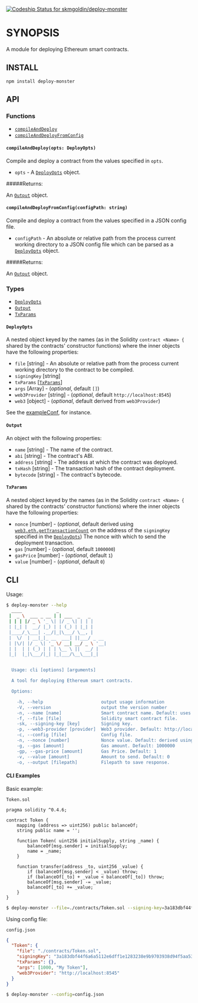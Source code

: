 [ ![Codeship Status for skmgoldin/deploy-monster](https://app.codeship.com/projects/fda3aca0-aaa0-0134-e233-6aed319023da/status?branch=master)](https://app.codeship.com/projects/191974)
# SYNOPSIS

A module for deploying Ethereum smart contracts.

## INSTALL
`npm install deploy-monster`

## API

### Functions

- [`compileAndDeploy`](#compileAndDeploy)
- [`compileAndDeployFromConfig`](#compileAndDeployFromConfig)

#### `compileAndDeploy(opts: DeployOpts)`
Compile and deploy a contract from the values specified in `opts`.

- `opts` - A [`DeployOpts`](#DeployOpts) object.

#####Returns:

An [`Output`](#Output) object.

#### `compileAndDeployFromConfig(configPath: string)`
Compile and deploy a contract from the values specified in a JSON config file.

- `configPath` - An absolute or relative path from the process current working directory to a JSON config file which can be parsed as a [`DeployOpts`](#DeployOpts) object.

#####Returns:

An [`Output`](#Output) object.

### Types

- [`DeployOpts`](#DeployOpts)
- [`Output`](#Output)
- [`TxParams`](#TxParams)

#### `DeployOpts`

A nested object keyed by the names (as in the Solidity `contract <Name> {` shared by the contracts' constructor functions) where the inner objects have the following properties:

- `file` [string] - An absolute or relative path from the process current working directory to the contract to be compiled.
- `signingKey` [string]
- `txParams` [[`TxParams`](#TxParams)]
- `args` [Array] - (*optional*, default `[]`)
- `web3Provider` [string] - (*optional*, default `http://localhost:8545`)
- `web3` [object] - (*optional*, default derived from `web3Provider`)

See the [exampleConf](https://github.com/skmgoldin/deploy-monster/blob/master/exampleConf.json), for instance.

#### `Output`

An object with the following properties:

- `name` [string] - The name of the contract.
- `abi` [string] - The contract's ABI.
- `address` [string] - The address at which the contract was deployed.
- `txHash` [string] - The transaction hash of the contract deployment.
- `bytecode` [string] - The contract's bytecode.

#### `TxParams`

A nested object keyed by the names (as in the Solidity `contract <Name> {` shared by the contracts' constructor functions) where the inner objects have the following properties:

- `nonce` [number] - (*optional*, default derived using [`web3.eth.getTransactionCount`](#https://github.com/ethereum/wiki/wiki/JavaScript-API#web3ethgettransactioncount) on the address of the `signingKey` specified in the [`DeployOpts`](#DeployOpts)) The nonce with which to send the deployment transaction.
- `gas` [number] - (*optional*, default `1000000`)
- `gasPrice` [number] - (*optional*, default `1`)
- `value` [number] - (*optional*, default `0`)

## CLI

Usage:

```bash
$ deploy-monster --help
  ____             _
 |  _ \  ___ _ __ | | ___  _   _
 | | | |/ _ \ '_ \| |/ _ \| | | |
 | |_| |  __/ |_) | | (_) | |_| |
 |____/_\___| .__/|_|\___/ \__, |
 |  \/  | __|_|_ __  ___| ||___/ _ __
 | |\/| |/ _ \| '_ \/ __| __/ _ \ '__|
 | |  | | (_) | | | \__ \ ||  __/ |
 |_|  |_|\___/|_| |_|___/\__\___|_|


  Usage: cli [options] [arguments]

  A tool for deploying Ethereum smart contracts.

  Options:

    -h, --help                      output usage information
    -V, --version                   output the version number
    -n, --name [name]               Smart contract name. Default: uses filename if not passed.
    -f, --file [file]               Solidity smart contract file.
    -sk, --signing-key [key]        Signing key.
    -p, --web3-provider [provider]  Web3 provider. Default: http://localhost:8545
    -c, --config [file]             Config file.
    -n, --nonce [number]            Nonce value. Default: derived using web3.eth.getTransactionCount
    -g, --gas [amount]              Gas amount. Default: 1000000
    -gp, --gas-price [amount]       Gas Price. Default: 1
    -v, --value [amount]            Amount to send. Default: 0
    -o, --output [filepath]         Filepath to save response.
```

#### CLI Examples

Basic example:

`Token.sol`

```solidity
pragma solidity ^0.4.6;

contract Token {
    mapping (address => uint256) public balanceOf;
    string public name = '';

    function Token( uint256 initialSupply, string _name) {
        balanceOf[msg.sender] = initialSupply;
        name = _name;
    }

    function transfer(address _to, uint256 _value) {
        if (balanceOf[msg.sender] < _value) throw;
        if (balanceOf[_to] + _value < balanceOf[_to]) throw;
        balanceOf[msg.sender] -= _value;
        balanceOf[_to] += _value;
    }
}
```

```bash
$ deploy-monster --file=./contracts/Token.sol --signing-key=3a183dbf44f6a6a5112e6dff1e1283238e9b9703938d94f5aa53cf8581ab2c26 --web3-provider="http://localhost:8545" --output=./output.json 1000 "My Token"
```

Using config file:

`config.json`

```json
{
  "Token": {
    "file": "./contracts/Token.sol",
    "signingKey": "3a183dbf44f6a6a5112e6dff1e1283238e9b9703938d94f5aa53cf8581ab2c26",
    "txParams": {},
    "args": [1000, "My Token"],
    "web3Provider": "http://localhost:8545"
  }
}
```

```bash
$ deploy-monster --config=config.json
```

